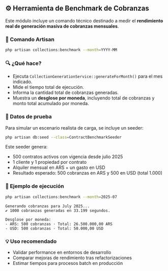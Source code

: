 ## ⚙️ Herramienta de Benchmark de Cobranzas

Este módulo incluye un comando técnico destinado a medir el **rendimiento real de generación masiva de cobranzas mensuales**.

### 💾 Comando Artisan

```bash
php artisan collections:benchmark --month=YYYY-MM
```

### 🔍 ¿Qué hace?

- Ejecuta `CollectionGenerationService::generateForMonth()` para el mes indicado.
- Mide el tiempo total de ejecución.
- Informa la cantidad total de cobranzas generadas.
- Muestra un **desglose por moneda**, incluyendo total de cobranzas y monto total acumulado por moneda.

### 📅 Datos de prueba

Para simular un escenario realista de carga, se incluye un seeder:

```bash
php artisan db:seed --class=ContractBenchmarkSeeder
```

Este seeder genera:

- 500 contratos activos con vigencia desde julio 2025
- 1 cliente y 1 propiedad por contrato
- Alquiler mensual en ARS + un gasto en USD
- Resultado esperado: 500 cobranzas en ARS y 500 en USD (total 1.000)

### 📌 Ejemplo de ejecución

```bash
php artisan collections:benchmark --month=2025-07
```

```
Generando cobranzas para July 2025...
✔ 1000 cobranzas generadas en 33.199 segundos.

Desglose por moneda:
- ARS: 500 cobranzas · Total: 26.500.000,00 ARS
- USD: 500 cobranzas · Total: 50.000,00 USD
```

### 💡 Uso recomendado

- Validar performance en entornos de desarrollo
- Comparar mejoras de rendimiento tras refactorizaciones
- Estimar tiempos para procesos batch en producción

